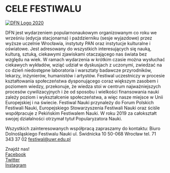 # CELE FESTIWALU
[![DFN Logo 2020](https://atlanty.pl/images/2015/09/DFN-logo-aktualne.png)](http://www.festiwal.wroc.pl/2020/)

DFN jest wydarzeniem popularnonaukowym organizowanym co roku we wrześniu (edycja stacjonarna) i październiku (sesje wyjazdowe) przez wyższe uczelnie Wrocławia, instytuty PAN oraz instytucje kulturalne i oświatowe. Jest adresowany do wszystkich interesujących się nauką, kulturą, sztuką, ciekawymi zjawiskami otaczającego nas świata bez względu na wiek.
W ramach wydarzenia w krótkim czasie można wysłuchać ciekawych wykładów, wziąć udział w dyskusjach z uczonymi, zwiedzać na co dzień niedostępne laboratoria i warsztaty badawcze przyrodników, lekarzy, inżynierów, humanistów i artystów.
Festiwal uczestniczy w procesie kształtowania społeczeństwa dysponującego coraz większym zasobem i poziomem wiedzy, przekonuje, że wiedza stoi w centrum najważniejszych procesów cywilizacyjnych i że od sposobu i wielkości finansowania nauki zależy poziom i wykształcenie społeczeństwa, a więc nasze miejsce w Unii Europejskiej i na świecie.
Festiwal Nauki przynależy do Forum Polskich Festiwali Nauki, Europejskiego Stowarzyszenia Festiwali Nauki oraz ściśle współpracuje z Pekińskim Festiwalem Nauki.
 W roku 2019 za całokształt swojej działalności otrzymał tytuł Popularyzatora Nauki.

Wszystkich zainteresowanych współpracą zapraszamy do kontaktu:
Biuro Dolnośląskiego Festiwalu Nauki
ul. Świdnicka 10
50-068 Wrocław
tel. 71 343 37 02
festiwal@uwr.edu.pl

Znajdź nas!  
[Facebook](https://www.facebook.com/DolnoslaskiFestiwalNauki)   
[Twitter](https://twitter.com/dolnoslaskifn)  
[Instagram](https://www.instagram.com/dolnoslaskifestiwalnauki/)  

